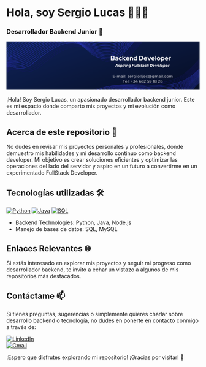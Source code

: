 # Hola, soy Sergio Lucas 👨🏻‍💻

### Desarrollador Backend Junior 🚀

![Banner LinkedIn](https://github.com/SergioLucasLopez/SergioLucasLopez/blob/main/Banner%20Linkedin.png)

¡Hola! Soy Sergio Lucas, un apasionado desarrollador backend junior. Este es mi espacio donde comparto mis proyectos y mi evolución como desarrollador.

## Acerca de este repositorio 📁

No dudes en revisar mis proyectos personales y profesionales, donde demuestro mis habilidades y mi desarrollo continuo como backend developer. Mi objetivo es crear soluciones eficientes y optimizar las operaciones del lado del servidor y aspiro en un futuro a convertirme en un experimentado FullStack Developer.

## Tecnologías utilizadas 🛠️

[![Python](https://img.shields.io/badge/Python-yellow?style=for-the-badge&logo=python&logoColor=white&labelColor=101010)]() 
[![Java](https://img.shields.io/badge/Java-orange?style=for-the-badge&logo=java&logoColor=white&labelColor=101010)]() 
[![SQL](https://img.shields.io/badge/SQL-blue?style=for-the-badge&logo=sql&logoColor=white&labelColor=101010)]()

- Backend Technologies: Python, Java, Node.js
- Manejo de bases de datos: SQL, MySQL

## Enlaces Relevantes 🌐

Si estás interesado en explorar mis proyectos y seguir mi progreso como desarrollador backend, te invito a echar un vistazo a algunos de mis repositorios más destacados.

## Contáctame 📫

Si tienes preguntas, sugerencias o simplemente quieres charlar sobre desarrollo backend o tecnología, no dudes en ponerte en contacto conmigo a través de:

[![LinkedIn](https://img.shields.io/badge/LinkedIn-white?style=for-the-badge&logo=linkedin&logoColor=white&labelColor=%230A66C2&color=%23363636)](https://www.linkedin.com/in/sergio-lucas-l%C3%B3pez-48881b28a/)
</br>
[![Gmail](https://img.shields.io/badge/Email%20personal-white?style=for-the-badge&logo=gmail&logoColor=white&label=tuemail%40gmail.com&labelColor=black&color=%23EA4335)](mailto:sergiolljec@gmail.com)

¡Espero que disfrutes explorando mi repositorio! ¡Gracias por visitar! 👋
